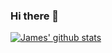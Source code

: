 ### Hi there 👋

<!--
**James-Millan/James-Millan** is a ✨ _special_ ✨ repository because its `README.md` (this file) appears on your GitHub profile.

Here are some ideas to get you started:

- 🔭 I’m currently working on ...
- 🌱 I’m currently learning ...
- 👯 I’m looking to collaborate on ...
- 🤔 I’m looking for help with ...
- 💬 Ask me about ...
- 📫 How to reach me: ...
- 😄 Pronouns: ...
- ⚡ Fun fact: ...
-->
[![James' github stats](https://github-readme-stats.vercel.app/api?username=James-Millan)](https://github.com/anuraghazra/github-readme-stats)

